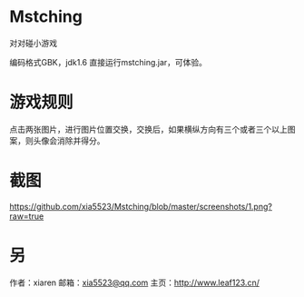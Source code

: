 # Mstching
对对碰小游戏

编码格式GBK，jdk1.6
直接运行mstching.jar，可体验。


# 游戏规则
点击两张图片，进行图片位置交换，交换后，如果横纵方向有三个或者三个以上图案，则头像会消除并得分。

# 截图
https://github.com/xia5523/Mstching/blob/master/screenshots/1.png?raw=true

# 另

作者：xiaren
邮箱：xia5523@qq.com 
主页：http://www.leaf123.cn/
